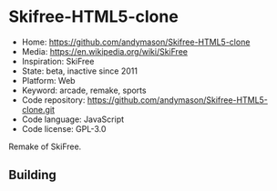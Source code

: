 # Skifree-HTML5-clone

- Home: https://github.com/andymason/Skifree-HTML5-clone
- Media: https://en.wikipedia.org/wiki/SkiFree
- Inspiration: SkiFree
- State: beta, inactive since 2011
- Platform: Web
- Keyword: arcade, remake, sports
- Code repository: https://github.com/andymason/Skifree-HTML5-clone.git
- Code language: JavaScript
- Code license: GPL-3.0

Remake of SkiFree.

## Building

